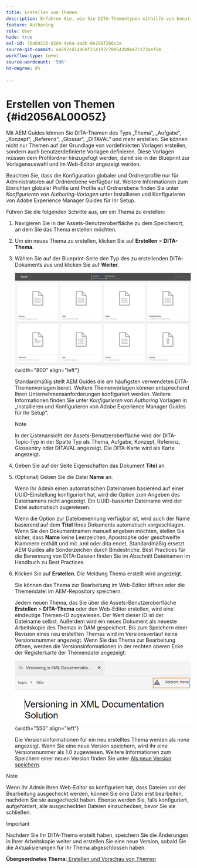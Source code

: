 ```yaml
---
title: Erstellen von Themen
description: Erfahren Sie, wie Sie DITA-Thementypen mithilfe von benutzerdefinierten Vorlagen im Web-Editor von AEM Guides erstellen.
feature: Authoring
role: User
hide: true
exl-id: 70ab9226-82d4-4e6a-aa0b-0e298f266c2a
source-git-commit: ea597cd14469f21e197c700542b9be7c373aef14
workflow-type: tm+mt
source-wordcount: '596'
ht-degree: 0%

---
```


# Erstellen von Themen {#id2056AL00O5Z}

Mit AEM Guides können Sie DITA-Themen des Typs „Thema“, „Aufgabe“, „Konzept“, „Referenz“, „Glossar“, „DITAVAL“ und mehr erstellen. Sie können nicht nur Themen auf der Grundlage von vordefinierten Vorlagen erstellen, sondern auch benutzerdefinierte Vorlagen definieren. Diese Vorlagen müssen dem Profilordner hinzugefügt werden, damit sie in der Blueprint zur Vorlagenauswahl und im Web-Editor angezeigt werden.

Beachten Sie, dass die Konfiguration globaler und Ordnerprofile nur für Administratoren auf Ordnerebene verfügbar ist. Weitere Informationen zum Einrichten globaler Profile und Profile auf Ordnerebene finden Sie unter *Konfigurieren von Authoring-Vorlagen* unter Installieren und Konfigurieren von Adobe Experience Manager Guides für Ihr Setup.

Führen Sie die folgenden Schritte aus, um ein Thema zu erstellen:

1. Navigieren Sie in der Assets-Benutzeroberfläche zu dem Speicherort, an dem Sie das Thema erstellen möchten.

1. Um ein neues Thema zu erstellen, klicken Sie auf **Erstellen** \> **DITA-Thema**.

1. Wählen Sie auf der Blueprint-Seite den Typ des zu erstellenden DITA-Dokuments aus und klicken Sie auf **Weiter**.

   ![](images/create_dita_topic.png){width="800" align="left"}

   Standardmäßig stellt AEM Guides die am häufigsten verwendeten DITA-Themenvorlagen bereit. Weitere Themenvorlagen können entsprechend Ihren Unternehmensanforderungen konfiguriert werden. Weitere Informationen finden Sie unter *Konfigurieren von Authoring* Vorlagen in „Installieren und Konfigurieren von Adobe Experience Manager Guides für Ihr Setup“.

   >[!NOTE]
   >
   > In der Listenansicht der Assets-Benutzeroberfläche wird der DITA-Topic-Typ in der Spalte Typ als Thema, Aufgabe, Konzept, Referenz, Glossentry oder DITAVAL angezeigt. Die DITA-Karte wird als Karte angezeigt.

1. Geben Sie auf der Seite Eigenschaften das Dokument **Titel** an.

1. \(Optional\) Geben Sie die Datei **Name** an.

   Wenn Ihr Admin einen automatischen Dateinamen basierend auf einer UUID-Einstellung konfiguriert hat, wird die Option zum Angeben des Dateinamens nicht angezeigt. Ein UUID-basierter Dateiname wird der Datei automatisch zugewiesen.

   Wenn die Option zur Dateibenennung verfügbar ist, wird auch der Name basierend auf dem **Titel** Ihres Dokuments automatisch vorgeschlagen. Wenn Sie den Dokumentnamen manuell angeben möchten, stellen Sie sicher, dass **Name** keine Leerzeichen, Apostrophe oder geschweifte Klammern enthält und mit .xml oder.dita endet. Standardmäßig ersetzt AEM Guides alle Sonderzeichen durch Bindestriche. Best Practices für die Benennung von DITA-Dateien finden Sie im Abschnitt Dateinamen im Handbuch zu Best Practices.

1. Klicken Sie auf **Erstellen**. Die Meldung Thema erstellt wird angezeigt.

   Sie können das Thema zur Bearbeitung im Web-Editor öffnen oder die Themendatei im AEM-Repository speichern.

   Jedem neuen Thema, das Sie über die Assets-Benutzeroberfläche **Erstellen** \> **DITA-Thema** oder den Web-Editor erstellen, wird eine eindeutige Themen-ID zugewiesen. Der Wert dieser ID ist der Dateiname selbst. Außerdem wird ein neues Dokument als neueste Arbeitskopie des Themas in DAM gespeichert. Bis zum Speichern einer Revision eines neu erstellten Themas wird im Versionsverlauf keine Versionsnummer angezeigt. Wenn Sie das Thema zur Bearbeitung öffnen, werden die Versionsinformationen in der rechten oberen Ecke der Registerkarte der Themendatei angezeigt:

   ![](images/topic-version-none_cs.png){width="550" align="left"}

   Die Versionsinformationen für ein neu erstelltes Thema werden als *none* angezeigt. Wenn Sie eine neue Version speichern, wird ihr eine Versionsnummer als 1.0 zugewiesen. Weitere Informationen zum Speichern einer neuen Version finden Sie unter [Als neue Version speichern](web-editor-features.md#save-as-new-version-id209ME400GXA).


>[!NOTE]
>
> Wenn Ihr Admin Ihren Web-Editor so konfiguriert hat, dass Dateien vor der Bearbeitung ausgecheckt werden, können Sie eine Datei erst bearbeiten, nachdem Sie sie ausgecheckt haben. Ebenso werden Sie, falls konfiguriert, aufgefordert, alle ausgecheckten Dateien einzuchecken, bevor Sie sie schließen.

>[!IMPORTANT]
>
> Nachdem Sie Ihr DITA-Thema erstellt haben, speichern Sie die Änderungen in Ihrer Arbeitskopie weiter und erstellen Sie eine neue Version, sobald Sie die Aktualisierungen für Ihr Thema abgeschlossen haben.

**Übergeordnetes Thema:**&#x200B;[ Erstellen und Vorschau von Themen](create-preview-topics.md)
